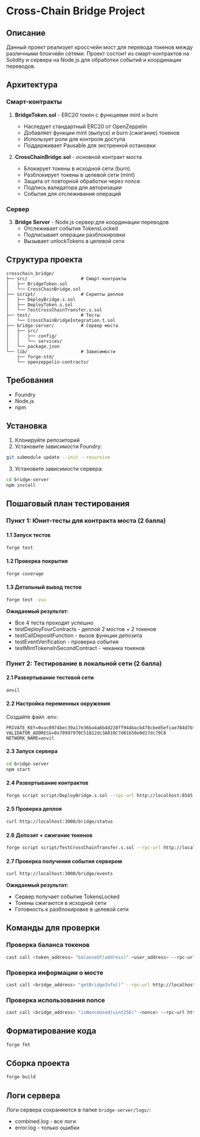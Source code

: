 # Cross-Chain Bridge Project

## Описание

Данный проект реализует кроссчейн мост для перевода токенов между различными блокчейн сетями. Проект состоит из смарт-контрактов на Solidity и сервера на Node.js для обработки событий и координации переводов.

## Архитектура

### Смарт-контракты

1. **BridgeToken.sol** - ERC20 токен с функциями mint и burn
   - Наследует стандартный ERC20 от OpenZeppelin
   - Добавляет функции mint (выпуск) и burn (сжигание) токенов
   - Использует роли для контроля доступа
   - Поддерживает Pausable для экстренной остановки

2. **CrossChainBridge.sol** - основной контракт моста
   - Блокирует токены в исходной сети (burn)
   - Разблокирует токены в целевой сети (mint)
   - Защита от повторной обработки через nonce
   - Подпись валидатора для авторизации
   - События для отслеживания операций

### Сервер

3. **Bridge Server** - Node.js сервер для координации переводов
   - Отслеживает события TokensLocked
   - Подписывает операции разблокировки
   - Вызывает unlockTokens в целевой сети

## Структура проекта

```
crosschain_bridge/
├── src/                    # Смарт-контракты
│   ├── BridgeToken.sol
│   └── CrossChainBridge.sol
├── script/                 # Скрипты деплоя
│   ├── DeployBridge.s.sol
│   ├── DeployToken.s.sol
│   └── TestCrossChainTransfer.s.sol
├── test/                   # Тесты
│   └── CrossChainBridgeIntegration.t.sol
├── bridge-server/          # Сервер моста
│   ├── src/
│   │   ├── config/
│   │   └── services/
│   └── package.json
└── lib/                    # Зависимости
    ├── forge-std/
    └── openzeppelin-contracts/
```

## Требования

- Foundry
- Node.js
- npm

## Установка

1. Клонируйте репозиторий
2. Установите зависимости Foundry:
```bash
git submodule update --init --recursive
```
3. Установите зависимости сервера:
```bash
cd bridge-server
npm install
```

## Пошаговый план тестирования

### Пункт 1: Юнит-тесты для контракта моста (2 балла)

#### 1.1 Запуск тестов
```bash
forge test
```

#### 1.2 Проверка покрытия
```bash
forge coverage
```

#### 1.3 Детальный вывод тестов
```bash
forge test -vvv
```

**Ожидаемый результат:**
- Все 4 теста проходят успешно
- testDeployFourContracts - деплой 2 мостов + 2 токенов
- testCallDepositFunction - вызов функции депозита
- testEventVerification - проверка события
- testMintTokensInSecondContract - чеканка токенов

### Пункт 2: Тестирование в локальной сети (2 балла)

#### 2.1 Развертывание тестовой сети
```bash
anvil
```

#### 2.2 Настройка переменных окружения
Создайте файл .env:
```
PRIVATE_KEY=0xac0974bec39a17e36ba4a6b4d238ff944bacb478cbed5efcae784d7bf4f2ff80
VALIDATOR_ADDRESS=0x70997970C51812dc3A010C7d01b50e0d17dc79C8
NETWORK_NAME=anvil
```

#### 2.3 Запуск сервера
```bash
cd bridge-server
npm start
```

#### 2.4 Развертывание контрактов
```bash
forge script script/DeployBridge.s.sol --rpc-url http://localhost:8545 --broadcast
```

#### 2.5 Проверка деплоя
```bash
curl http://localhost:3000/bridge/status
```

#### 2.6 Депозит + сжигание токенов
```bash
forge script script/TestCrossChainTransfer.s.sol --rpc-url http://localhost:8545 --broadcast
```

#### 2.7 Проверка получения события сервером
```bash
curl http://localhost:3000/bridge/events
```

**Ожидаемый результат:**
- Сервер получает событие TokensLocked
- Токены сжигаются в исходной сети
- Готовность к разблокировке в целевой сети

## Команды для проверки

### Проверка баланса токенов
```bash
cast call <token_address> "balanceOf(address)" <user_address> --rpc-url http://localhost:8545
```

### Проверка информации о мосте
```bash
cast call <bridge_address> "getBridgeInfo()" --rpc-url http://localhost:8545
```

### Проверка использования nonce
```bash
cast call <bridge_address> "isNonceUsed(uint256)" <nonce> --rpc-url http://localhost:8545
```

## Форматирование кода

```bash
forge fmt
```

## Сборка проекта

```bash
forge build
```

## Логи сервера

Логи сервера сохраняются в папке `bridge-server/logs/`:
- combined.log - все логи
- error.log - только ошибки